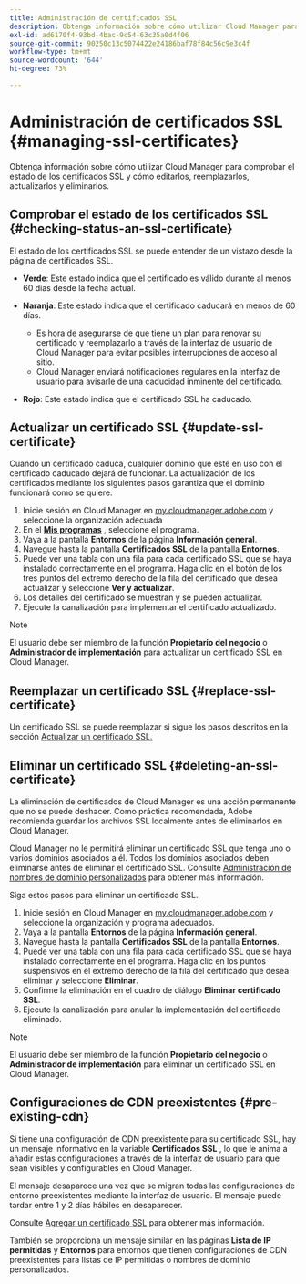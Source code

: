 ```yaml
---
title: Administración de certificados SSL
description: Obtenga información sobre cómo utilizar Cloud Manager para comprobar el estado de los certificados SSL y cómo editarlos, reemplazarlos, actualizarlos y eliminarlos.
exl-id: ad6170f4-93bd-4bac-9c54-63c35a0d4f06
source-git-commit: 90250c13c5074422e24186baf78f84c56c9e3c4f
workflow-type: tm+mt
source-wordcount: '644'
ht-degree: 73%

---
```



# Administración de certificados SSL {#managing-ssl-certificates}

Obtenga información sobre cómo utilizar Cloud Manager para comprobar el estado de los certificados SSL y cómo editarlos, reemplazarlos, actualizarlos y eliminarlos.

## Comprobar el estado de los certificados SSL {#checking-status-an-ssl-certificate}

El estado de los certificados SSL se puede entender de un vistazo desde la página de certificados SSL.

* **Verde**: Este estado indica que el certificado es válido durante al menos 60 días desde la fecha actual.

* **Naranja**: Este estado indica que el certificado caducará en menos de 60 días.
   * Es hora de asegurarse de que tiene un plan para renovar su certificado y reemplazarlo a través de la interfaz de usuario de Cloud Manager para evitar posibles interrupciones de acceso al sitio.
   * Cloud Manager enviará notificaciones regulares en la interfaz de usuario para avisarle de una caducidad inminente del certificado.

* **Rojo**: Este estado indica que el certificado SSL ha caducado.

## Actualizar un certificado SSL {#update-ssl-certificate}

Cuando un certificado caduca, cualquier dominio que esté en uso con el certificado caducado dejará de funcionar. La actualización de los certificados mediante los siguientes pasos garantiza que el dominio funcionará como se quiere.

1. Inicie sesión en Cloud Manager en [my.cloudmanager.adobe.com](https://my.cloudmanager.adobe.com/) y seleccione la organización adecuada
1. En el **[Mis programas](/help/implementing/cloud-manager/getting-access-to-aem-in-cloud/editing-programs.md#my-programs)** , seleccione el programa.
1. Vaya a la pantalla **Entornos** de la página **Información general**.
1. Navegue hasta la pantalla **Certificados SSL** de la pantalla **Entornos**.
1. Puede ver una tabla con una fila para cada certificado SSL que se haya instalado correctamente en el programa. Haga clic en el botón de los tres puntos del extremo derecho de la fila del certificado que desea actualizar y seleccione **Ver y actualizar**.
1. Los detalles del certificado se muestran y se pueden actualizar.
1. Ejecute la canalización para implementar el certificado actualizado.

>[!NOTE]
>
>El usuario debe ser miembro de la función **Propietario del negocio** o **Administrador de implementación** para actualizar un certificado SSL en Cloud Manager.

## Reemplazar un certificado SSL {#replace-ssl-certificate}

Un certificado SSL se puede reemplazar si sigue los pasos descritos en la sección [Actualizar un certificado SSL.](#update-ssl-certificate)

## Eliminar un certificado SSL {#deleting-an-ssl-certificate}

La eliminación de certificados de Cloud Manager es una acción permanente que no se puede deshacer. Como práctica recomendada, Adobe recomienda guardar los archivos SSL localmente antes de eliminarlos en Cloud Manager.

Cloud Manager no le permitirá eliminar un certificado SSL que tenga uno o varios dominios asociados a él. Todos los dominios asociados deben eliminarse antes de eliminar el certificado SSL. Consulte [Administración de nombres de dominio personalizados](/help/implementing/cloud-manager/custom-domain-names/managing-custom-domain-names.md) para obtener más información.

Siga estos pasos para eliminar un certificado SSL.

1. Inicie sesión en Cloud Manager en [my.cloudmanager.adobe.com](https://my.cloudmanager.adobe.com/) y seleccione la organización y programa adecuados.
1. Vaya a la pantalla **Entornos** de la página **Información general**.
1. Navegue hasta la pantalla **Certificados SSL** de la pantalla **Entornos**.
1. Puede ver una tabla con una fila para cada certificado SSL que se haya instalado correctamente en el programa. Haga clic en los puntos suspensivos en el extremo derecho de la fila del certificado que desea eliminar y seleccione **Eliminar**.
1. Confirme la eliminación en el cuadro de diálogo **Eliminar certificado SSL**.
1. Ejecute la canalización para anular la implementación del certificado eliminado.

>[!NOTE]
>
>El usuario debe ser miembro de la función **Propietario del negocio** o **Administrador de implementación** para eliminar un certificado SSL en Cloud Manager.

## Configuraciones de CDN preexistentes {#pre-existing-cdn}

Si tiene una configuración de CDN preexistente para su certificado SSL, hay un mensaje informativo en la variable **Certificados SSL** , lo que le anima a añadir estas configuraciones a través de la interfaz de usuario para que sean visibles y configurables en Cloud Manager.

El mensaje desaparece una vez que se migran todas las configuraciones de entorno preexistentes mediante la interfaz de usuario. El mensaje puede tardar entre 1 y 2 días hábiles en desaparecer.

Consulte [Agregar un certificado SSL](/help/implementing/cloud-manager/managing-ssl-certifications/add-ssl-certificate.md) para obtener más información.

También se proporciona un mensaje similar en las páginas **Lista de IP permitidas** y **Entornos** para entornos que tienen configuraciones de CDN preexistentes para listas de IP permitidas o nombres de dominio personalizados.

